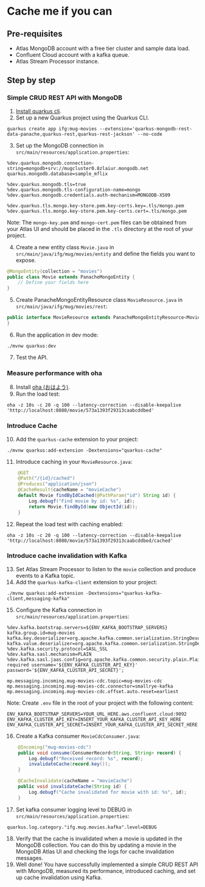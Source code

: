 # Cache me if you can

## Pre-requisites
- Atlas MongoDB account with a free tier cluster and sample data load.
- Confluent Cloud account with a kafka queue.
- Atlas Stream Processor instance.

## Step by step

### Simple CRUD REST API with MongoDB

1. [Install quarkus cli](https://quarkus.io/guides/cli-tooling).
2. Set up a new Quarkus project using the Quarkus CLI.
``` shell 
quarkus create app ifg:mug-movies --extension='quarkus-mongodb-rest-data-panache,quarkus-rest,quarkus-rest-jackson' --no-code
```
3. Set up the MongoDB connection in `src/main/resources/application.properties`:
``` properties
%dev.quarkus.mongodb.connection-string=mongodb+srv://mugcluster0.8zlaiur.mongodb.net
quarkus.mongodb.database=sample_mflix

%dev.quarkus.mongodb.tls=true
%dev.quarkus.mongodb.tls-configuration-name=mongo
%dev.quarkus.mongodb.credentials.auth-mechanism=MONGODB-X509

%dev.quarkus.tls.mongo.key-store.pem.key-certs.key=.tls/mongo.pem
%dev.quarkus.tls.mongo.key-store.pem.key-certs.cert=.tls/mongo.pem
```
Note: The `mongo-key.pem` and `mongo-cert.pem` files can be obtained from your Atlas UI and should be placed in the `.tls` directory at the root of your project.

4. Create a new entity class `Movie.java` in `src/main/java/ifg/mug/movies/entity` and define the fields you want to expose.
``` java
@MongoEntity(collection = "movies")
public class Movie extends PanacheMongoEntity {
    // Define your fields here
}
```
5. Create PanacheMongoEntityResource class `MovieResource.java` in `src/main/java/ifg/mug/movies/rest`:
``` java
public interface MovieResource extends PanacheMongoEntityResource<Movie, ObjectId> {
}
```
6. Run the application in dev mode:
``` shell
./mvnw quarkus:dev
```
7. Test the API.

### Measure performance with oha

8. Install [oha (おはよう)](https://github.com/hatoo/oha?tab=readme-ov-file#download-pre-built-binary).
9. Run the load test:
``` shell
oha -z 10s -c 20 -q 100 --latency-correction --disable-keepalive 'http://localhost:8080/movie/573a1393f29313caabcddbed'
```

### Introduce Cache

10. Add the `quarkus-cache` extension to your project:
``` shell
./mvnw quarkus:add-extension -Dextensions="quarkus-cache"
```
11. Introduce caching in your `MovieResource.java`:
``` java
    @GET
    @Path("/{id}/cached")
    @Produces("application/json")
    @CacheResult(cacheName = "movieCache")
    default Movie findByIdCached(@PathParam("id") String id) {
        Log.debugf("Find movie by id: %s", id);
        return Movie.findById(new ObjectId(id));
    }
```
12. Repeat the load test with caching enabled:
``` shell
oha -z 10s -c 20 -q 100 --latency-correction --disable-keepalive 'http://localhost:8080/movie/573a1393f29313caabcddbed/cached'
```

### Introduce cache invalidation with Kafka
13. Set Atlas Stream Processor to listen to the `movie` collection and produce events to a Kafka topic. 
14. Add the `quarkus-kafka-client` extension to your project:
``` shell
./mvnw quarkus:add-extension -Dextensions="quarkus-kafka-client,messaging-kafka"
```
15. Configure the Kafka connection in `src/main/resources/application.properties`:
``` properties
%dev.kafka.bootstrap.servers=${ENV_KAFKA_BOOTSTRAP_SERVERS}
kafka.group.id=mug-movies
kafka.key.deserializer=org.apache.kafka.common.serialization.StringDeserializer
kafka.value.deserializer=org.apache.kafka.common.serialization.StringDeserializer
%dev.kafka.security.protocol=SASL_SSL
%dev.kafka.sasl.mechanism=PLAIN
%dev.kafka.sasl.jaas.config=org.apache.kafka.common.security.plain.PlainLoginModule required username='${ENV_KAFKA_CLUSTER_API_KEY}' password='${ENV_KAFKA_CLUSTER_API_SECRET}';

mp.messaging.incoming.mug-movies-cdc.topic=mug-movies-cdc
mp.messaging.incoming.mug-movies-cdc.connector=smallrye-kafka
mp.messaging.incoming.mug-movies-cdc.offset.auto.reset=earliest
```
Note: Create `.env` file in the root of your project with the following content:
``` properties
ENV_KAFKA_BOOTSTRAP_SERVERS=YOUR_URL_HERE.aws.confluent.cloud:9092
ENV_KAFKA_CLUSTER_API_KEY=INSERT_YOUR_KAFKA_CLUSTER_API_KEY_HERE
ENV_KAFKA_CLUSTER_API_SECRET=INSERT_YOUR_KAFKA_CLUSTER_API_SECRET_HERE
```
16. Create a Kafka consumer `MovieCdcConsumer.java`:
``` java
    @Incoming("mug-movies-cdc")
    public void consume(ConsumerRecord<String, String> record) {
        Log.debugf("Received record: %s", record);
        invalidateCache(record.key());
    }

    @CacheInvalidate(cacheName = "movieCache")
    public void invalidateCache(String id) {
        Log.debugf("Cache invalidated for movie with id: %s", id);
    }
```
17. Set kafka consumer logging level to DEBUG in `src/main/resources/application.properties`:
``` properties
quarkus.log.category."ifg.mug.movies.kafka".level=DEBUG
```
18. Verify that the cache is invalidated when a movie is updated in the MongoDB collection. You can do this by updating a movie in the MongoDB Atlas UI and checking the logs for cache invalidation messages.
19. Well done! You have successfully implemented a simple CRUD REST API with MongoDB, measured its performance, introduced caching, and set up cache invalidation using Kafka.